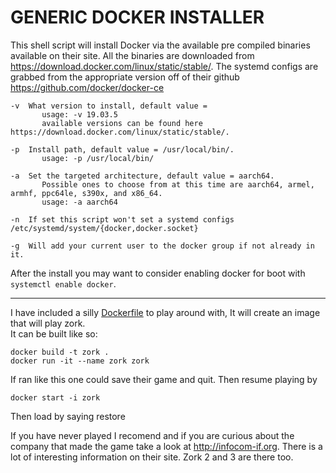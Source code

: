 # GENERIC DOCKER INSTALLER

This shell script will install Docker via the available pre compiled binaries available 
on their site. All the binaries are downloaded from https://download.docker.com/linux/static/stable/.
The systemd configs are grabbed from the appropriate version off of their github 
https://github.com/docker/docker-ce

```
-v	What version to install, default value = 
       usage: -v 19.03.5
       available versions can be found here https://download.docker.com/linux/static/stable/.

-p	Install path, default value = /usr/local/bin/.
       usage: -p /usr/local/bin/

-a	Set the targeted architecture, default value = aarch64.
       Possible ones to choose from at this time are aarch64, armel, armhf, ppc64le, s390x, and x86_64.
       usage: -a aarch64

-n	If set this script won't set a systemd configs /etc/systemd/system/{docker,docker.socket}

-g	Will add your current user to the docker group if not already in it.
```
After the install you may want to consider enabling docker for boot with `systemctl enable docker`.

---

I have included a silly [Dockerfile](Dockerfile) to play around with, It will create an image that will play zork.  
It can be built like so:  

```
docker build -t zork .
docker run -it --name zork zork
```

If ran like this one could save their game and quit. Then resume playing by

```
docker start -i zork
```

Then load by saying restore

If you have never played I recomend and if you are curious about the company that made the game take a look at http://infocom-if.org.
There is a lot of interesting information on their site. Zork 2 and 3 are there too.
